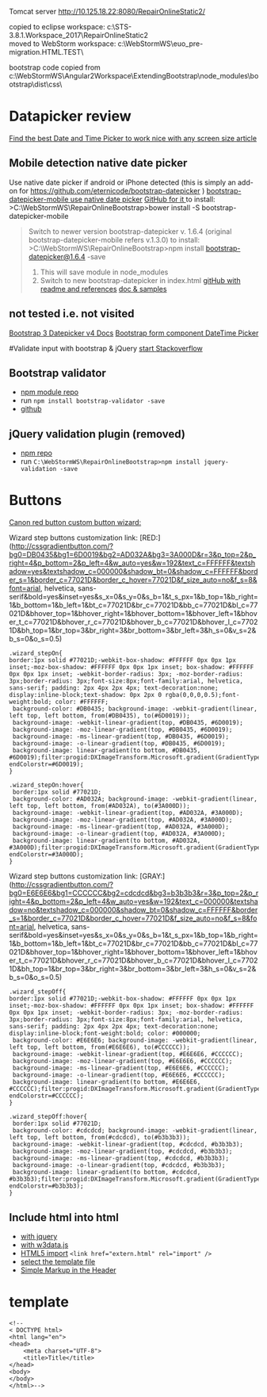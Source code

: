 Tomcat server
http://10.125.18.22:8080/RepairOnlineStatic2/


copied to eclipse workspace: c:\STS-3.8.1.Workspace_2017\RepairOnlineStatic2\
moved to WebStorm workspace: c:\WebStormWS\euo_pre-migration.HTML.TEST\

bootstrap code copied from c:\WebStormWS\Angular2Workspace\ExtendingBootstrap\node_modules\bootstrap\dist\css\

# Datapicker review
[Find the best Date and Time Picker to work nice with any screen size article](https://themekraft.com/find-the-best-date-and-time-picker-to-work-nice-with-any-screen-size/)

## Mobile detection native date picker
Use native date picker if android or iPhone detected (this is simply an add-on for https://github.com/eternicode/bootstrap-datepicker )
[bootstrap-datepicker-mobile use native date picker](http://niftylettuce.com/bootstrap-datepicker-mobile/)
[GitHub for it ](https://github.com/niftylettuce/bootstrap-datepicker-mobile/blob/master/bower.json)
to install: >C:\WebStormWS\RepairOnlineBootstrap>bower install -S bootstrap-datepicker-mobile

> Switch to newer version bootstrap-datepicker v. 1.6.4 (original bootstrap-datepicker-mobile refers v.1.3.0)
> to install: >C:\WebStormWS\RepairOnlineBootstrap>npm install bootstrap-datepicker@1.6.4 -save
>   1. This will save module in node_modules
>   2. Switch to new bootstrap-datepicker in index.html
> [gitHub with readme and references](https://github.com/uxsolutions/bootstrap-datepicker)
> [doc & samples](https://bootstrap-datepicker.readthedocs.io/en/stable/markup.html#input)

## not tested i.e. not visited
[Bootstrap 3 Datepicker v4 Docs](http://eonasdan.github.io/bootstrap-datetimepicker/)
[Bootstrap form component DateTime Picker](http://www.malot.fr/bootstrap-datetimepicker/)

#Validate input with bootstrap & jQuery
[start Stackoverflow](http://stackoverflow.com/questions/18296267/form-validation-with-bootstrap-jquery)


## Bootstrap validator 

- [npm module repo](https://www.npmjs.com/package/bootstrap-validator)
- run `npm install bootstrap-validator -save`
- [github](http://1000hz.github.io/bootstrap-validator/)


## jQuery validation plugin (removed)

- [npm repo](https://www.npmjs.com/package/jquery-validation)
- run `C:\WebStormWS\RepairOnlineBootstrap>npm install jquery-validation -save`


# Buttons

[Canon red button custom button wizard:](http://cssgradientbutton.com/?bg0=F62B2B&bg1=D20202&bg2=E40A0A&bg3=9F0202&r=0&p_top=10&p_right=10&p_bottom=10&p_left=10&w_auto=yes&w=150&text_c=FFFFFF&textshadow=yes&textshadow_c=000000&shadow_bt=0&shadow_c=BEBFBF&border_s=1&border_c=819BCB&border_c_hover=819BCB&f_size_auto=no&f_s=12&font=arial,%20helvetica,%20sans-serif&bold=yes&inset=no&s_x=0&s_y=0&s_b=0&t_s_px=-1&b_top=0&b_right=0&b_bottom=6&b_left=0&bt_c=819BCB&br_c=819BCB&bb_c=FF8585&bl_c=819BCB&bhover_top=0&bhover_right=0&bhover_bottom=6&bhover_left=0&bhover_t_c=819BCB&bhover_r_c=819BCB&bhover_b_c=F53D68&bhover_l_c=819BCB&bh_top=0&br_top=0&br_right=0&br_bottom=0&br_left=0&h_s=-1&v_s=-1&b_s=0&o_s=0.3#)

Wizard step buttons customization link:
[RED:](http://cssgradientbutton.com/?bg0=DB0435&bg1=6D0019&bg2=AD032A&bg3=3A000D&r=3&p_top=2&p_right=4&p_bottom=2&p_left=4&w_auto=yes&w=192&text_c=FFFFFF&textshadow=yes&textshadow_c=000000&shadow_bt=0&shadow_c=FFFFFF&border_s=1&border_c=77021D&border_c_hover=77021D&f_size_auto=no&f_s=8&font=arial, helvetica, sans-serif&bold=yes&inset=yes&s_x=0&s_y=0&s_b=1&t_s_px=1&b_top=1&b_right=1&b_bottom=1&b_left=1&bt_c=77021D&br_c=77021D&bb_c=77021D&bl_c=77021D&bhover_top=1&bhover_right=1&bhover_bottom=1&bhover_left=1&bhover_t_c=77021D&bhover_r_c=77021D&bhover_b_c=77021D&bhover_l_c=77021D&bh_top=1&br_top=3&br_right=3&br_bottom=3&br_left=3&h_s=0&v_s=2&b_s=0&o_s=0.5)

    .wizard_stepOn{
    border:1px solid #77021D;-webkit-box-shadow: #FFFFFF 0px 0px 1px inset;-moz-box-shadow: #FFFFFF 0px 0px 1px inset; box-shadow: #FFFFFF 0px 0px 1px inset; -webkit-border-radius: 3px; -moz-border-radius: 3px;border-radius: 3px;font-size:8px;font-family:arial, helvetica, sans-serif; padding: 2px 4px 2px 4px; text-decoration:none; display:inline-block;text-shadow: 0px 2px 0 rgba(0,0,0,0.5);font-weight:bold; color: #FFFFFF;
     background-color: #DB0435; background-image: -webkit-gradient(linear, left top, left bottom, from(#DB0435), to(#6D0019));
     background-image: -webkit-linear-gradient(top, #DB0435, #6D0019);
     background-image: -moz-linear-gradient(top, #DB0435, #6D0019);
     background-image: -ms-linear-gradient(top, #DB0435, #6D0019);
     background-image: -o-linear-gradient(top, #DB0435, #6D0019);
     background-image: linear-gradient(to bottom, #DB0435, #6D0019);filter:progid:DXImageTransform.Microsoft.gradient(GradientType=0,startColorstr=#DB0435, endColorstr=#6D0019);
    }
    
    .wizard_stepOn:hover{
     border:1px solid #77021D;
     background-color: #AD032A; background-image: -webkit-gradient(linear, left top, left bottom, from(#AD032A), to(#3A000D));
     background-image: -webkit-linear-gradient(top, #AD032A, #3A000D);
     background-image: -moz-linear-gradient(top, #AD032A, #3A000D);
     background-image: -ms-linear-gradient(top, #AD032A, #3A000D);
     background-image: -o-linear-gradient(top, #AD032A, #3A000D);
     background-image: linear-gradient(to bottom, #AD032A, #3A000D);filter:progid:DXImageTransform.Microsoft.gradient(GradientType=0,startColorstr=#AD032A, endColorstr=#3A000D);
    }


Wizard step buttons customization link:
[GRAY:](http://cssgradientbutton.com/?bg0=E6E6E6&bg1=CCCCCC&bg2=cdcdcd&bg3=b3b3b3&r=3&p_top=2&p_right=4&p_bottom=2&p_left=4&w_auto=yes&w=192&text_c=000000&textshadow=no&textshadow_c=000000&shadow_bt=0&shadow_c=FFFFFF&border_s=1&border_c=77021D&border_c_hover=77021D&f_size_auto=no&f_s=8&font=arial, helvetica, sans-serif&bold=yes&inset=yes&s_x=0&s_y=0&s_b=1&t_s_px=1&b_top=1&b_right=1&b_bottom=1&b_left=1&bt_c=77021D&br_c=77021D&bb_c=77021D&bl_c=77021D&bhover_top=1&bhover_right=1&bhover_bottom=1&bhover_left=1&bhover_t_c=77021D&bhover_r_c=77021D&bhover_b_c=77021D&bhover_l_c=77021D&bh_top=1&br_top=3&br_right=3&br_bottom=3&br_left=3&h_s=0&v_s=2&b_s=0&o_s=0.5)

    .wizard_stepOff{
    border:1px solid #77021D;-webkit-box-shadow: #FFFFFF 0px 0px 1px inset;-moz-box-shadow: #FFFFFF 0px 0px 1px inset; box-shadow: #FFFFFF 0px 0px 1px inset; -webkit-border-radius: 3px; -moz-border-radius: 3px;border-radius: 3px;font-size:8px;font-family:arial, helvetica, sans-serif; padding: 2px 4px 2px 4px; text-decoration:none; display:inline-block;font-weight:bold; color: #000000;
     background-color: #E6E6E6; background-image: -webkit-gradient(linear, left top, left bottom, from(#E6E6E6), to(#CCCCCC));
     background-image: -webkit-linear-gradient(top, #E6E6E6, #CCCCCC);
     background-image: -moz-linear-gradient(top, #E6E6E6, #CCCCCC);
     background-image: -ms-linear-gradient(top, #E6E6E6, #CCCCCC);
     background-image: -o-linear-gradient(top, #E6E6E6, #CCCCCC);
     background-image: linear-gradient(to bottom, #E6E6E6, #CCCCCC);filter:progid:DXImageTransform.Microsoft.gradient(GradientType=0,startColorstr=#E6E6E6, endColorstr=#CCCCCC);
    }
    
    .wizard_stepOff:hover{
     border:1px solid #77021D;
     background-color: #cdcdcd; background-image: -webkit-gradient(linear, left top, left bottom, from(#cdcdcd), to(#b3b3b3));
     background-image: -webkit-linear-gradient(top, #cdcdcd, #b3b3b3);
     background-image: -moz-linear-gradient(top, #cdcdcd, #b3b3b3);
     background-image: -ms-linear-gradient(top, #cdcdcd, #b3b3b3);
     background-image: -o-linear-gradient(top, #cdcdcd, #b3b3b3);
     background-image: linear-gradient(to bottom, #cdcdcd, #b3b3b3);filter:progid:DXImageTransform.Microsoft.gradient(GradientType=0,startColorstr=#cdcdcd, endColorstr=#b3b3b3);
    }

## Include html into html

- [with jquery](http://stackoverflow.com/questions/8988855/include-another-html-file-in-a-html-file)
- [with w3data.js](http://www.w3schools.com/howto/howto_html_include.asp)
- [HTML5 import](https://www.html5rocks.com/en/tutorials/webcomponents/imports/)  `<link href="extern.html" rel="import" />`
- [select the template file](http://www.hongkiat.com/blog/html-import/)
- [Simple Markup in the Header](http://www.noupe.com/development/html5-imports-import-html-files-into-html-files-83467.html)


# template 

    <!--
    < DOCTYPE html>
    <html lang="en">
    <head>
        <meta charset="UTF-8">
        <title>Title</title>
    </head>
    <body>
    </body>
    </html>-->
